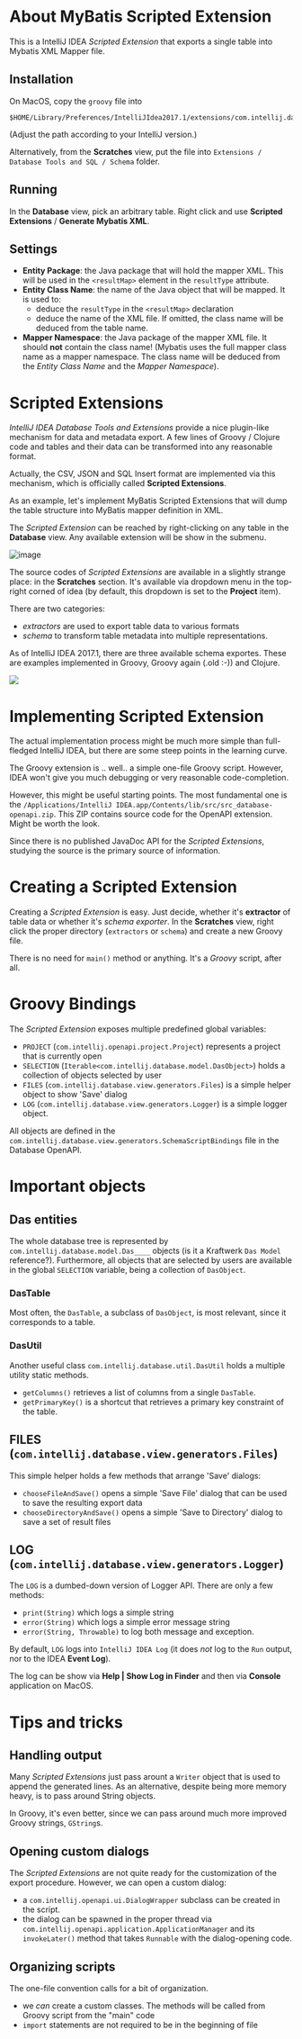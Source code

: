 About MyBatis Scripted Extension
================================

This is a IntelliJ IDEA *Scripted Extension* that exports a single
table into Mybatis XML Mapper file.

Installation
------------

On MacOS, copy the `groovy` file into 

	$HOME/Library/Preferences/IntelliJIdea2017.1/extensions/com.intellij.database/schema

(Adjust the path according to your IntelliJ version.)

Alternatively, from the **Scratches** view, put the file into `Extensions / Database Tools and SQL / Schema` folder.

Running
-------

In the **Database** view, pick an arbitrary table. Right click and use **Scripted Extensions** / **Generate Mybatis XML**.

Settings
--------

*	**Entity Package**: the Java package that will hold the mapper XML. This will be used in the `<resultMap>` element in the `resultType` attribute.
*	**Entity Class Name**: the name of the Java object that will be mapped. It is used to:
	*	deduce the `resultType` in the `<resultMap>` declaration
	*	deduce the name of the XML file.
	If omitted, the class name will be deduced from the table name.
*	**Mapper Namespace**: the Java package of the mapper XML file. It should **not** contain the class name! (Mybatis uses the full mapper class name as a mapper namespace. The class name will be deduced from the *Entity Class Name* and the *Mapper Namespace*).

Scripted Extensions
===================

*IntelliJ IDEA Database Tools and Extensions* provide a nice plugin-like mechanism
for data and metadata export. A few lines of Groovy / Clojure code and
tables and their data can be transformed into any reasonable format.

Actually, the CSV, JSON and SQL Insert format are implemented via
this mechanism, which is officially called **Scripted Extensions**.

As an example, let's implement MyBatis Scripted Extensions that
will dump the table structure into MyBatis mapper definition in XML.

The *Scripted Extension* can be reached by right-clicking
on any table in the **Database** view. Any available extension
will be show in the submenu.

![image](screenshot-1.png)

The source codes of *Scripted Extensions* are available in a slightly strange place: in the **Scratches** section. It's available via dropdown menu in the top-right corned of idea (by default, this dropdown is set to the **Project** item).

There are two categories:

*	*extractors* are used to export table data to various formats
*	*schema* to transform table metadata into multiple representations.

As of IntelliJ IDEA 2017.1, there are three available schema exportes. These are examples implemented in Groovy, Groovy again (.old :-)) and Clojure.

![](screenshot-2.png)

Implementing Scripted Extension
===============================

The actual implementation process might be much more simple than
full-fledged IntelliJ IDEA, but there are some steep points in the learning curve.

The Groovy extension is .. well.. a simple one-file Groovy script. However,
IDEA won't give you much debugging or very reasonable code-completion.

However, this might be useful starting points. The most fundamental one is the
`/Applications/IntelliJ IDEA.app/Contents/lib/src/src_database-openapi.zip`. This
ZIP contains source code for the OpenAPI extension. Might be worth the look.

Since there is no published JavaDoc API for the *Scripted Extensions*,
studying the source is the primary source of information.

Creating a Scripted Extension
=============================

Creating a *Scripted Extension* is easy. Just decide, whether it's **extractor** of table data or whether it's *schema exporter*. In the **Scratches** view, right click the proper directory (`extractors` or `schema`) and create a new Groovy file.

There is no need for `main()` method or anything. It's a *Groovy* script, after all.

Groovy Bindings
===============

The *Scripted Extension* exposes multiple predefined global variables:

*	`PROJECT` (`com.intellij.openapi.project.Project`) represents a project that is currently open
*	`SELECTION` (`Iterable<com.intellij.database.model.DasObject>`) holds a collection of objects selected by user
*	`FILES` (`com.intellij.database.view.generators.Files`) is a simple helper object to show 'Save' dialog
*	`LOG` (`com.intellij.database.view.generators.Logger`) is a simple logger object.

All objects are defined in the `com.intellij.database.view.generators.SchemaScriptBindings` file in the
Database OpenAPI.

Important objects
=================

Das entities
------------

The whole database tree is represented by `com.intellij.database.model.Das____` objects (is it a Kraftwerk `Das Model` reference?).
Furthermore, all objects that are selected by users are available in the global `SELECTION` variable,
being a collection of `DasObject`. 

### DasTable

Most often, the `DasTable`, a subclass of `DasObject`, is most relevant, since it corresponds to a table.

### DasUtil

Another useful class `com.intellij.database.util.DasUtil` holds a multiple utility static methods. 

*	`getColumns()` retrieves a list of columns from a single `DasTable`.
*	`getPrimaryKey()` is a shortcut that retrieves a primary key constraint of the table.

## FILES (`com.intellij.database.view.generators.Files`)

This simple helper holds a few methods that arrange 'Save' dialogs:

*	`chooseFileAndSave()` opens a simple 'Save File' dialog that can be used to save the resulting export data
*	`chooseDirectoryAndSave()` opens a simple 'Save to Directory' dialog to save a set of result files

## LOG (`com.intellij.database.view.generators.Logger`)

The `LOG` is a dumbed-down version of Logger API. There are only a few methods:

*	`print(String)` which logs a simple string
*	`error(String)` which logs a simple error message string
*	`error(String, Throwable)` to log both message and exception.

By default, `LOG` logs into `IntelliJ IDEA Log` (it does *not* log to the `Run` output, nor to the 
IDEA **Event Log**). 

The log can be show via **Help | Show Log in Finder** and then via **Console** application on MacOS.

Tips and tricks
===============

Handling output
---------------

Many *Scripted Extensions* just pass arount a `Writer` object that is used to append
the generated lines. As an alternative, despite being more memory heavy, is to pass around String objects.

In Groovy, it's even better, since we can pass around much more improved Groovy strings, `GString`s.

Opening custom dialogs
----------------------

The *Scripted Extensions* are not quite ready for the customization of the export
procedure. However, we can open a custom dialog:

*	a `com.intellij.openapi.ui.DialogWrapper` subclass can be created in the script.
*	the dialog can be spawned in the proper thread via `com.intellij.openapi.application.ApplicationManager` 
	and its `invokeLater()` method that takes `Runnable` with the dialog-opening code.

Organizing scripts
------------------

The one-file convention calls for a bit of organization. 

*	we *can* create a custom classes. The methods will be called from Groovy script from the "main" code
*	`import` statements are not required to be in the beginning of file
